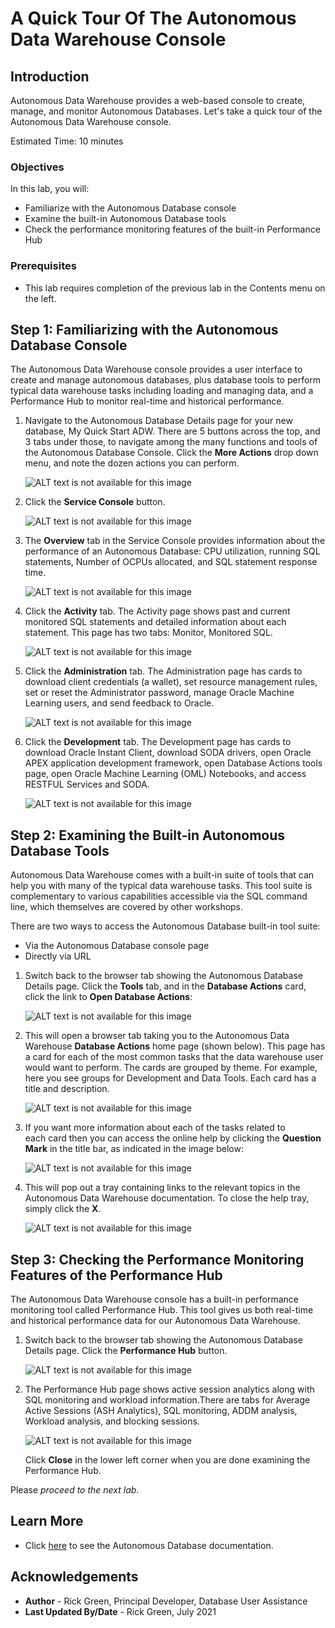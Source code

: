 # A Quick Tour Of The Autonomous Data Warehouse Console

## Introduction

Autonomous Data Warehouse provides a web-based console to create, manage, and monitor Autonomous Databases. Let's take a quick tour of the Autonomous Data Warehouse console. 

Estimated Time: 10 minutes

### Objectives <optional>

In this lab, you will:
* Familiarize with the Autonomous Database console
* Examine the built-in Autonomous Database tools
* Check the performance monitoring features of the built-in Performance Hub

### Prerequisites
- This lab requires completion of the previous lab in the Contents menu on the left.

## **Step 1**: Familiarizing with the Autonomous Database Console
The Autonomous Data Warehouse console provides a user interface to create and manage autonomous databases, plus database tools to perform typical data warehouse tasks including loading and managing data, and a Performance Hub to monitor real-time and historical performance.

1. Navigate to the Autonomous Database Details page for your new database, My Quick Start ADW. There are 5 buttons across the top, and 3 tabs under those, to navigate among the many functions and tools of the Autonomous Database Console. Click the **More Actions** drop down menu, and note the dozen actions you can perform.

    ![ALT text is not available for this image](images/more-actions-menu.png)

2. Click the **Service Console** button.

    ![ALT text is not available for this image](images/click-service-console-button.png)

3. The **Overview** tab in the Service Console provides information about the performance of an Autonomous Database: CPU utilization, running SQL statements, Number of OCPUs allocated, and SQL statement response time.

    ![ALT text is not available for this image](images/service-console-overview-page.png)

4. Click the **Activity** tab. The Activity page shows past and current monitored SQL statements and detailed information about each statement. This page has two tabs: Monitor, Monitored SQL.

    ![ALT text is not available for this image](images/service-console-activity-page.png)

5. Click the **Administration** tab. The Administration page has cards to download client credentials (a wallet), set resource management rules, set or reset the Administrator password, manage Oracle Machine Learning users, and send feedback to Oracle.

    ![ALT text is not available for this image](images/service-console-administration-page.png)

6. Click the **Development** tab. The Development page has cards to download Oracle Instant Client, download SODA drivers, open Oracle APEX application development framework, open Database Actions tools page, open Oracle Machine Learning (OML) Notebooks, and access RESTFUL Services and SODA.

    ![ALT text is not available for this image](images/service-console-development-page.png)

## **Step 2**: Examining the Built-in Autonomous Database Tools
Autonomous Data Warehouse comes with a built-in suite of tools that can help you with many of the typical data warehouse tasks. This tool suite is complementary to various capabilities accessible via the SQL command line, which themselves are covered by other workshops. 

There are two ways to access the Autonomous Database built-in tool suite:

* Via the Autonomous Database console page
* Directly via URL

1. Switch back to the browser tab showing the Autonomous Database Details page. Click the **Tools** tab, and in the **Database Actions** card, click the link to **Open Database Actions**:

    ![ALT text is not available for this image](images/2879072598.png)

2. This will open a browser tab taking you to the Autonomous Data Warehouse **Database Actions** home page (shown below). This page has a card for each of the most common tasks that the data warehouse user would want to perform. The cards are grouped by theme. For example, here you see groups for Development and Data Tools. Each card has a title and description.  

    ![ALT text is not available for this image](images/2879071279.png)

3. If you want more information about each of the tasks related to each card then you can access the online help by clicking the **Question Mark** in the title bar, as indicated in the image below:

    ![ALT text is not available for this image](images/2879071281.png)

4. This will pop out a tray containing links to the relevant topics in the Autonomous Data Warehouse documentation. To close the help tray, simply click the  **X**.

    ![ALT text is not available for this image](images/2879071282.png)

## **Step 3**: Checking the Performance Monitoring Features of the Performance Hub
The Autonomous Data Warehouse console has a built-in performance monitoring tool called Performance Hub. This tool gives us both real-time and historical performance data for our Autonomous Data Warehouse.

1. Switch back to the browser tab showing the Autonomous Database Details page. Click the **Performance Hub** button.

    ![ALT text is not available for this image](images/click-performance-hub-button.png)

2. The Performance Hub page shows active session analytics along with SQL monitoring and workload information.There are tabs for Average Active Sessions (ASH Analytics), SQL monitoring, ADDM analysis, Workload analysis, and blocking sessions.

    ![ALT text is not available for this image](images/performance-hub-page.png)

    Click **Close** in the lower left corner when you are done examining the Performance Hub.

Please *proceed to the next lab*.

## Learn More

* Click [here](https://docs.oracle.com/en/cloud/paas/autonomous-database/adbsa/part-using.html#GUID-F9B1D121-5D89-40B4-90C6-8E8E233C2B3F) to see the Autonomous Database documentation.

## Acknowledgements
* **Author** - Rick Green, Principal Developer, Database User Assistance
* **Last Updated By/Date** - Rick Green, July 2021
